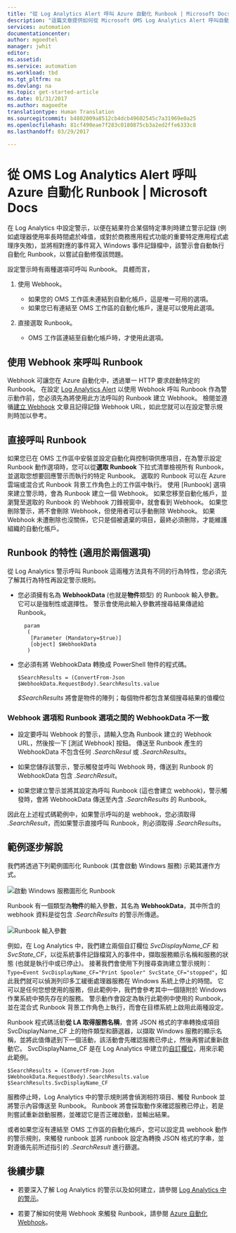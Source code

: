 ```yaml
---
title: "從 Log Analytics Alert 呼叫 Azure 自動化 Runbook | Microsoft Docs"
description: "這篇文章提供如何從 Microsoft OMS Log Analytics Alert 呼叫自動化 Runbook 的概觀。"
services: automation
documentationcenter: 
author: mgoedtel
manager: jwhit
editor: 
ms.assetid: 
ms.service: automation
ms.workload: tbd
ms.tgt_pltfrm: na
ms.devlang: na
ms.topic: get-started-article
ms.date: 01/31/2017
ms.author: magoedte
translationtype: Human Translation
ms.sourcegitcommit: b4802009a8512cb4dcb49602545c7a31969e0a25
ms.openlocfilehash: 81cf490eae7f283c0180875cb3a2ed2ffe6333c8
ms.lasthandoff: 03/29/2017

---
```


# <a name="calling-an-azure-automation-runbook-from-an-oms-log-analytics-alert"></a>從 OMS Log Analytics Alert 呼叫 Azure 自動化 Runbook | Microsoft Docs

在 Log Analytics 中設定警示，以便在結果符合某個特定準則時建立警示記錄 (例如處理器使用率長時間處於峰值，或對於商務應用程式功能的重要特定應用程式處理序失敗)，並將相對應的事件寫入 Windows 事件記錄檔中，該警示會自動執行自動化 Runbook，以嘗試自動修復該問題。  

設定警示時有兩種選項可呼叫 Runbook。  具體而言，

1. 使用 Webhook。
   * 如果您的 OMS 工作區未連結到自動化帳戶，這是唯一可用的選項。
   * 如果您已有連結至 OMS 工作區的自動化帳戶，還是可以使用此選項。  

2. 直接選取 Runbook。
   * OMS 工作區連結至自動化帳戶時，才使用此選項。  

## <a name="calling-a-runbook-using-a-webhook"></a>使用 Webhook 來呼叫 Runbook

Webhook 可讓您在 Azure 自動化中，透過單一 HTTP 要求啟動特定的 Runbook。  在設定 [Log Analytics Alert](../log-analytics/log-analytics-alerts.md#alert-rules) 以使用 Webhook 呼叫 Runbook 作為警示動作前，您必須先為將使用此方法呼叫的 Runbook 建立 Webhook。  檢閱並遵循[建立 Webhook](automation-webhooks.md#creating-a-webhook) 文章且記得記錄 Webhook URL，如此您就可以在設定警示規則時加以參考。   

## <a name="calling-a-runbook-directly"></a>直接呼叫 Runbook

如果您已在 OMS 工作區中安裝並設定自動化與控制項供應項目，在為警示設定 Runbook 動作選項時，您可以從**選取 Runbook** 下拉式清單檢視所有 Runbook，並選取您想要回應警示而執行的特定 Runbook。  選取的 Runbook 可以在 Azure 雲端或混合式 Runbook 背景工作角色上的工作區中執行。  使用 [Runbook] 選項來建立警示時，會為 Runbook 建立一個 Webhook。  如果您移至自動化帳戶，並瀏覽至選取的 Runbook 的 Webhook 刀鋒視窗中，就會看到 Webhook。  如果您刪除警示，將不會刪除 Webhook，但使用者可以手動刪除 Webhook。  如果 Webhook 未遭刪除也沒關係，它只是個被遺棄的項目，最終必須刪除，才能維護組織的自動化帳戶。  

## <a name="characteristics-of-a-runbook-for-both-options"></a>Runbook 的特性 (適用於兩個選項)

從 Log Analytics 警示呼叫 Runbook 這兩種方法具有不同的行為特性，您必須先了解其行為特性再設定警示規則。  

* 您必須擁有名為 **WebhookData** (也就是**物件**類型) 的 Runbook 輸入參數。  它可以是強制性或選擇性。  警示會使用此輸入參數將搜尋結果傳遞給 Runbook。

        param  
         (  
          [Parameter (Mandatory=$true)]  
          [object] $WebhookData  
         )

*  您必須有將 WebhookData 轉換成 PowerShell 物件的程式碼。

    `$SearchResults = (ConvertFrom-Json $WebhookData.RequestBody).SearchResults.value`

    *$SearchResults* 將會是物件的陣列；每個物件都包含某個搜尋結果的值欄位

### <a name="webhookdata-inconsistencies-between-the-webhook-option-and-runbook-option"></a>Webhook 選項和 Runbook 選項之間的 WebhookData 不一致

* 設定要呼叫 Webhook 的警示，請輸入您為 Runbook 建立的 Webhook URL，然後按一下 [測試 Webhook] 按鈕。  傳送至 Runbook 產生的 WebhookData 不包含任何 *.SearchResul* 或 *.SearchResults*。

*  如果您儲存該警示，警示觸發並呼叫 Webhook 時，傳送到 Runbook 的 WebhookData 包含 *.SearchResult*。
* 如果您建立警示並將其設定為呼叫 Runbook (這也會建立 webhook)，警示觸發時，會將 WebhookData 傳送至內含 *.SearchResults* 的 Runbook。

因此在上述程式碼範例中，如果警示呼叫的是 webhook，您必須取得 *.SearchResult*，而如果警示直接呼叫 Runbook，則必須取得 *.SearchResults*。

## <a name="example-walkthrough"></a>範例逐步解說

我們將透過下列範例圖形化 Runbook (其會啟動 Windows 服務) 示範其運作方式。<br><br> ![啟動 Windows 服務圖形化 Runbook](media/automation-invoke-runbook-from-omsla-alert/automation-runbook-restartservice.png)<br>

Runbook 有一個類型為**物件**的輸入參數，其名為 **WebhookData**，其中所含的 webhook 資料是從包含 *.SearchResults* 的警示所傳遞。<br><br> ![Runbook 輸入參數](media/automation-invoke-runbook-from-omsla-alert/automation-runbook-restartservice-inputparameter.png)<br>

例如，在 Log Analytics 中，我們建立兩個自訂欄位 *SvcDisplayName_CF* 和*SvcState_CF*，以從系統事件記錄檔寫入的事件中，擷取服務顯示名稱和服務的狀態 (也就是執行中或已停止)。  接著我們會使用下列搜尋查詢建立警示規則：`Type=Event SvcDisplayName_CF="Print Spooler" SvcState_CF="stopped"`，如此我們就可以偵測列印多工緩衝處理器服務在 Windows 系統上停止的時間。  它可以是任何您想使用的服務，但此範例中，我們會參考其中一個隨附於 Windows 作業系統中預先存在的服務。  警示動作會設定為執行此範例中使用的 Runbook，並在混合式 Runbook 背景工作角色上執行，而會在目標系統上啟用此兩種設定。   

Runbook 程式碼活動**從 LA 取得服務名稱**，會將 JSON 格式的字串轉換成項目 SvcDisplayName_CF 上的物件類型和篩選器，以擷取 Windows 服務的顯示名稱，並將此值傳遞到下一個活動，該活動會先確認服務已停止，然後再嘗試重新啟動它。  SvcDisplayName_CF 是在 Log Analytics 中建立的[自訂欄位](../log-analytics/log-analytics-custom-fields.md)，用來示範此範例。

    $SearchResults = (ConvertFrom-Json $WebhookData.RequestBody).SearchResults.value
    $SearchResults.SvcDisplayName_CF  

服務停止時，Log Analytics 中的警示規則將會偵測相符項目、觸發 Runbook 並將警示內容傳送至 Runbook。 Runbook 將會採取動作來確認服務已停止，若是則嘗試重新啟動服務，並確認它是否正確啟動，並輸出結果。     

或者如果您沒有連結至 OMS 工作區的自動化帳戶，您可以設定具 webhook 動作的警示規則，來觸發 runbook 並將 runbook 設定為轉換 JSON 格式的字串，並對遵循先前所述指引的 *.SearchResult* 進行篩選。    

## <a name="next-steps"></a>後續步驟

* 若要深入了解 Log Analytics 的警示以及如何建立，請參閱 [Log Analytics 中的警示](../log-analytics/log-analytics-alerts.md)。

* 若要了解如何使用 Webhook 來觸發 Runbook，請參閱 [Azure 自動化 Webhook](automation-webhooks.md)。

